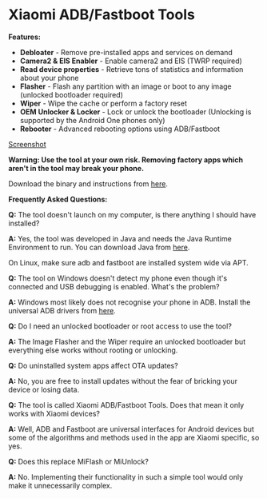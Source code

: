 # Xiaomi ADB/Fastboot Tools

**Features:**

* **Debloater** \- Remove pre-installed apps and services on demand
* **Camera2 & EIS Enabler** \- Enable camera2 and EIS (TWRP required)
* **Read device properties** \- Retrieve tons of statistics and information about your phone
* **Flasher** \- Flash any partition with an image or boot to any image (unlocked bootloader required)
* **Wiper** \- Wipe the cache or perform a factory reset
* **OEM Unlocker & Locker** \- Lock or unlock the bootloader \(Unlocking is supported by the Android One phones only\)
* **Rebooter** \- Advanced rebooting options using ADB/Fastboot

[Screenshot](https://i.imgur.com/F0Pd5l0.png)

**Warning: Use the tool at your own risk. Removing factory apps which aren't in the tool may break your phone.**

Download the binary and instructions from [here](https://github.com/Saki-EU/XiaomiADBFastbootTools/releases/latest).

**Frequently Asked Questions:**

**Q:** The tool doesn't launch on my computer, is there anything I should have installed?

**A:** Yes, the tool was developed in Java and needs the Java Runtime Environment to run. You can download Java from [here](https://java.com/en/download/).

On Linux, make sure adb and fastboot are installed system wide via APT.

**Q:** The tool on Windows doesn't detect my phone even though it's connected and USB debugging is enabled. What's the problem?

**A:** Windows most likely does not recognise your phone in ADB. Install the universal ADB drivers from [here](http://dl.adbdriver.com/upload/adbdriver.zip).

**Q:** Do I need an unlocked bootloader or root access to use the tool?

**A:** The Image Flasher and the Wiper require an unlocked bootloader but everything else works without rooting or unlocking.

**Q:** Do uninstalled system apps affect OTA updates?

**A:** No, you are free to install updates without the fear of bricking your device or losing data.

**Q:** The tool is called Xiaomi ADB/Fastboot Tools. Does that mean it only works with Xiaomi devices?

**A:** Well, ADB and Fastboot are universal interfaces for Android devices but some of the algorithms and methods used in the app are Xiaomi specific, so yes.

**Q:** Does this replace MiFlash or MiUnlock?

**A:** No. Implementing their functionality in such a simple tool would only make it unnecessarily complex.
